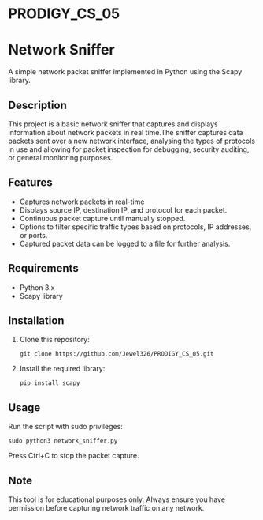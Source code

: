# PRODIGY_CS_05


# Network Sniffer

A simple network packet sniffer implemented in Python using the Scapy library.

## Description

This project is a basic network sniffer that captures and displays information about network packets in real time.The sniffer captures data packets sent over a new network interface, analysing the types of protocols in use and allowing for packet inspection for debugging, security auditing, or general monitoring purposes.

## Features

- Captures network packets in real-time
- Displays source IP, destination IP, and protocol for each packet.
- Continuous packet capture until manually stopped.
- Options to filter specific traffic types based on protocols, IP addresses, or ports.
- Captured packet data can be logged to a file for further analysis.

## Requirements

- Python 3.x
- Scapy library

## Installation

1. Clone this repository:
   ```
   git clone https://github.com/Jewel326/PRODIGY_CS_05.git
   ```
2. Install the required library:
   ```
   pip install scapy
   ```

## Usage

Run the script with sudo privileges:

```
sudo python3 network_sniffer.py
```

Press Ctrl+C to stop the packet capture.

## Note

This tool is for educational purposes only. Always ensure you have permission before capturing network traffic on any network.
